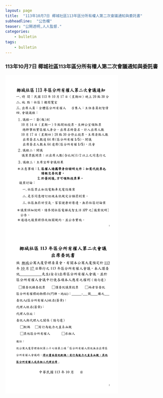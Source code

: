 ```yaml
---
layout: page
title:  "113年10月7日 椰城社區113年區分所有權人第二次會議通知與委託書"
subheadline:  "公告欄"
teaser: "公開透明,人人監督."
categories:
    - bulletin
tags:
    - bulletin
---
```


### 113年10月7日 椰城社區113年區分所有權人第二次會議通知與委託書

![](https://github.com/coconutcity30050/community27/blob/gh-pages/assets/bulletin/20241007%E6%A4%B0%E5%9F%8E%E7%A4%BE%E5%8D%80113%E5%B9%B4%E5%8D%80%E5%88%86%E6%89%80%E6%9C%89%E6%AC%8A%E4%BA%BA%E7%AC%AC%E4%BA%8C%E6%AC%A1%E6%9C%83%E8%AD%B0%E9%80%9A%E7%9F%A5%E8%88%87%E5%A7%94%E8%A8%97%E6%9B%B8.jpg?raw=true)

